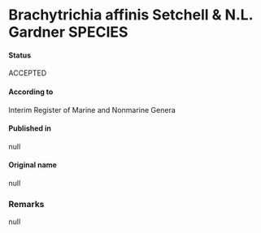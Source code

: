 Brachytrichia affinis Setchell & N.L. Gardner SPECIES
=======

#### Status
ACCEPTED

#### According to
Interim Register of Marine and Nonmarine Genera

#### Published in
null

#### Original name
null

### Remarks
null